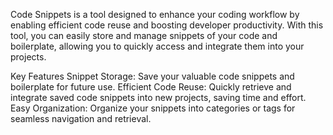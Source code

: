 Code Snippets is a tool designed to enhance your coding workflow by enabling efficient code reuse and boosting developer productivity. With this tool, you can easily store and manage snippets of your code and boilerplate, allowing you to quickly access and integrate them into your projects.

Key Features
Snippet Storage: Save your valuable code snippets and boilerplate for future use.
Efficient Code Reuse: Quickly retrieve and integrate saved code snippets into new projects, saving time and effort.
Easy Organization: Organize your snippets into categories or tags for seamless navigation and retrieval.
